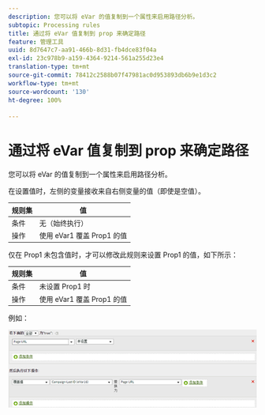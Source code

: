 ```yaml
---
description: 您可以将 eVar 的值复制到一个属性来启用路径分析。
subtopic: Processing rules
title: 通过将 eVar 值复制到 prop 来确定路径
feature: 管理工具
uuid: 8d7647c7-aa91-466b-8d31-fb4dce83f04a
exl-id: 23c978b9-a159-4364-9214-561a255d23e4
translation-type: tm+mt
source-git-commit: 78412c2588b07f47981ac0d953893db6b9e1d3c2
workflow-type: tm+mt
source-wordcount: '130'
ht-degree: 100%

---
```


# 通过将 eVar 值复制到 prop 来确定路径

您可以将 eVar 的值复制到一个属性来启用路径分析。

在设置值时，左侧的变量接收来自右侧变量的值（即使是空值）。

| 规则集 | 值 |
|---|---|
| 条件 | 无（始终执行） |
| 操作 | 使用 eVar1 覆盖 Prop1 的值 |

仅在 Prop1 未包含值时，才可以修改此规则来设置 Prop1 的值，如下所示：

| 规则集 | 值 |
|---|---|
| 条件 | 未设置 Prop1 时 |
| 操作 | 使用 eVar1 覆盖 Prop1 的值 |

例如：

![](assets/overwrite-empty-prop.png)
